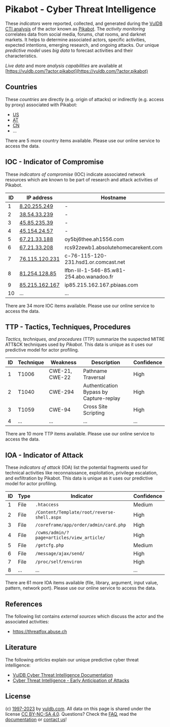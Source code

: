 # Pikabot - Cyber Threat Intelligence

These _indicators_ were reported, collected, and generated during the [VulDB CTI analysis](https://vuldb.com/?kb.cti) of the actor known as [Pikabot](https://vuldb.com/?actor.pikabot). The _activity monitoring_ correlates data from social media, forums, chat rooms, and darknet markets. It helps to determine associated actors, specific activities, expected intentions, emerging research, and ongoing attacks. Our unique _predictive model_ uses _big data_ to forecast activities and their characteristics.

_Live data_ and more _analysis capabilities_ are available at [https://vuldb.com/?actor.pikabot](https://vuldb.com/?actor.pikabot)

## Countries

These _countries_ are directly (e.g. origin of attacks) or indirectly (e.g. access by proxy) associated with Pikabot:

* [US](https://vuldb.com/?country.us)
* [AT](https://vuldb.com/?country.at)
* [CN](https://vuldb.com/?country.cn)
* ...

There are 5 more country items available. Please use our online service to access the data.

## IOC - Indicator of Compromise

These _indicators of compromise_ (IOC) indicate associated network resources which are known to be part of research and attack activities of Pikabot.

ID | IP address | Hostname | Campaign | Confidence
-- | ---------- | -------- | -------- | ----------
1 | [8.20.255.249](https://vuldb.com/?ip.8.20.255.249) | - | - | High
2 | [38.54.33.239](https://vuldb.com/?ip.38.54.33.239) | - | - | High
3 | [45.85.235.39](https://vuldb.com/?ip.45.85.235.39) | - | - | High
4 | [45.154.24.57](https://vuldb.com/?ip.45.154.24.57) | - | - | High
5 | [67.21.33.188](https://vuldb.com/?ip.67.21.33.188) | oy5bj6thee.ah1556.com | - | High
6 | [67.21.33.208](https://vuldb.com/?ip.67.21.33.208) | rcs92zewb1.absolutehomecarekent.com | - | High
7 | [76.115.120.231](https://vuldb.com/?ip.76.115.120.231) | c-76-115-120-231.hsd1.or.comcast.net | - | High
8 | [81.254.128.85](https://vuldb.com/?ip.81.254.128.85) | lfbn-lil-1-546-85.w81-254.abo.wanadoo.fr | - | High
9 | [85.215.162.167](https://vuldb.com/?ip.85.215.162.167) | ip85.215.162.167.pbiaas.com | - | High
10 | ... | ... | ... | ...

There are 34 more IOC items available. Please use our online service to access the data.

## TTP - Tactics, Techniques, Procedures

_Tactics, techniques, and procedures_ (TTP) summarize the suspected MITRE ATT&CK techniques used by _Pikabot_. This data is unique as it uses our predictive model for actor profiling.

ID | Technique | Weakness | Description | Confidence
-- | --------- | -------- | ----------- | ----------
1 | T1006 | CWE-21, CWE-22 | Pathname Traversal | High
2 | T1040 | CWE-294 | Authentication Bypass by Capture-replay | High
3 | T1059 | CWE-94 | Cross Site Scripting | High
4 | ... | ... | ... | ...

There are 10 more TTP items available. Please use our online service to access the data.

## IOA - Indicator of Attack

These _indicators of attack_ (IOA) list the potential fragments used for technical activities like reconnaissance, exploitation, privilege escalation, and exfiltration by Pikabot. This data is unique as it uses our predictive model for actor profiling.

ID | Type | Indicator | Confidence
-- | ---- | --------- | ----------
1 | File | `.htaccess` | Medium
2 | File | `/Content/Template/root/reverse-shell.aspx` | High
3 | File | `/coreframe/app/order/admin/card.php` | High
4 | File | `/cwms/admin/?page=articles/view_article/` | High
5 | File | `/getcfg.php` | Medium
6 | File | `/message/ajax/send/` | High
7 | File | `/proc/self/environ` | High
8 | ... | ... | ...

There are 61 more IOA items available (file, library, argument, input value, pattern, network port). Please use our online service to access the data.

## References

The following list contains _external sources_ which discuss the actor and the associated activities:

* https://threatfox.abuse.ch

## Literature

The following _articles_ explain our unique predictive cyber threat intelligence:

* [VulDB Cyber Threat Intelligence Documentation](https://vuldb.com/?kb.cti)
* [Cyber Threat Intelligence - Early Anticipation of Attacks](https://www.scip.ch/en/?labs.20201022)

## License

(c) [1997-2023](https://vuldb.com/?kb.changelog) by [vuldb.com](https://vuldb.com/?kb.about). All data on this page is shared under the license [CC BY-NC-SA 4.0](https://creativecommons.org/licenses/by-nc-sa/4.0/). Questions? Check the [FAQ](https://vuldb.com/?kb.faq), read the [documentation](https://vuldb.com/?kb) or [contact us](https://vuldb.com/?contact)!
